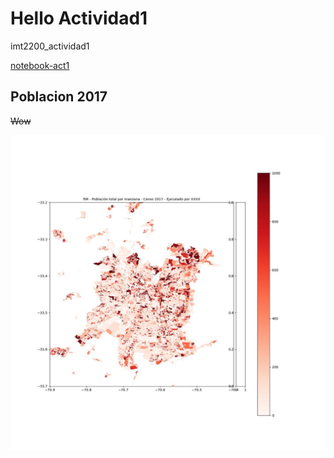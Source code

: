 # Hello Actividad1

imt2200_actividad1

[notebook-act1](./IMT2200%20-%20Actividad%2001.ipynb)

## Poblacion 2017

~~Wow~~

![poblacion 2017](./PoblacionRM_C2017_Zhongzhe_Cheng.jpg)